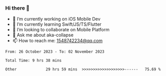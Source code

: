### Hi there 👋

<!--
**AkaShark/AkaShark** is a ✨ _special_ ✨ repository because its `README.md` (this file) appears on your GitHub profile.

Here are some ideas to get you started:
-->

- 🔭 I’m currently working on iOS Mobile Dev
- 🌱 I’m currently learning Swift/JS/TS/Flutter
- 👯 I’m looking to collaborate on Mobile Platform 
- 💬 Ask me about aka-collapse
- 📫 How to reach me: 1548742234@qq.com


<!--START_SECTION:waka-->

```all_time
From: 26 October 2023 - To: 02 November 2023

Total Time: 9 hrs 38 mins

Other             29 hrs 59 mins  >>>>>>>>>>>>>>>>>>>------   75.69 %
```

<!--END_SECTION:waka-->

<!-- 
[![Anurag's github stats](https://github-readme-stats.vercel.app/api?username=AkaShark&show_icons=true&theme=radical)](https://github.com/anuraghazra/github-readme-stats)

[![Top Langs](https://github-readme-stats.vercel.app/api/top-langs/?username=AkaShark&layout=compact)](https://github.com/anuraghazra/github-readme-stats)
-->
